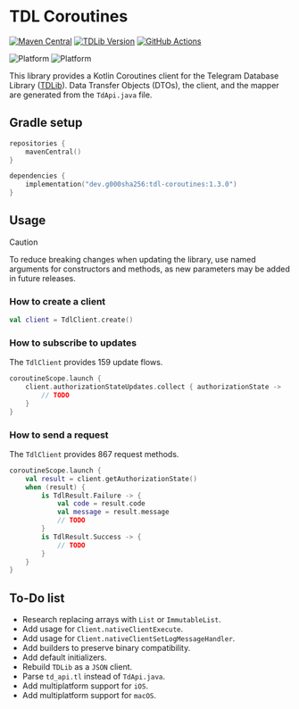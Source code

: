 # TDL Coroutines

[![Maven Central](https://img.shields.io/maven-central/v/dev.g000sha256/tdl-coroutines?label=Maven%20Central&labelColor=171C35&color=E38E33)](https://central.sonatype.com/artifact/dev.g000sha256/tdl-coroutines)
[![TDLib Version](https://img.shields.io/badge/TDLib-v1.8.50-blue?labelColor=19212A&color=53A5E3)](https://github.com/tdlib/td/tree/fb04b8d40e5e3d24c30001af2e9784c91d4606c0)
[![GitHub Actions](https://img.shields.io/github/actions/workflow/status/g000sha256/tdl-coroutines/build-and-publish.yml?label=GitHub%20Actions&labelColor=161B22)](https://github.com/g000sha256/tdl-coroutines/actions/workflows/build-and-publish.yml)

![Platform](https://img.shields.io/static/v1?label=Platform&labelColor=black&message=Android&color=green)
![Platform](https://img.shields.io/static/v1?label=Platform&labelColor=black&message=JVM%20(Linux/macOS)&color=orange)

This library provides a Kotlin Coroutines client for the Telegram Database Library ([TDLib](https://github.com/tdlib/td)).
Data Transfer Objects (DTOs), the client, and the mapper are generated from the `TdApi.java` file.

## Gradle setup

```kotlin
repositories {
    mavenCentral()
}
```

```kotlin
dependencies {
    implementation("dev.g000sha256:tdl-coroutines:1.3.0")
}
```

## Usage

> [!CAUTION]
> To reduce breaking changes when updating the library, use named arguments for constructors and methods, as new parameters may
> be added in future releases.

### How to create a client

```kotlin
val client = TdlClient.create()
```

### How to subscribe to updates

The `TdlClient` provides 159 update flows.

```kotlin
coroutineScope.launch {
    client.authorizationStateUpdates.collect { authorizationState ->
        // TODO
    }
}
```

### How to send a request

The `TdlClient` provides 867 request methods.

```kotlin
coroutineScope.launch {
    val result = client.getAuthorizationState()
    when (result) {
        is TdlResult.Failure -> {
            val code = result.code
            val message = result.message
            // TODO
        }
        is TdlResult.Success -> {
            // TODO
        }
    }
}
```

## To-Do list

- Research replacing arrays with `List` or `ImmutableList`.
- Add usage for `Client.nativeClientExecute`.
- Add usage for `Client.nativeClientSetLogMessageHandler`.
- Add builders to preserve binary compatibility.
- Add default initializers.
- Rebuild `TDLib` as a `JSON` client.
- Parse `td_api.tl` instead of `TdApi.java`.
- Add multiplatform support for `iOS`.
- Add multiplatform support for `macOS`.
